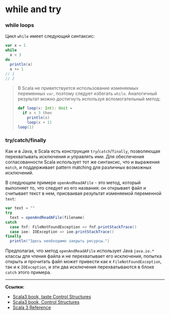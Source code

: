 # while and try

### while loops

Цикл `while` имеет следующий синтаксис:

```scala
var x = 1
while
  x < 3
do
  println(x)
  x += 1
// 1
// 2
```

> В Scala не приветствуется использование изменяемых переменных `var`, поэтому следует избегать `while`.
> Аналогичный результат можно достигнуть используя вспомогательный метод:
> ```scala
> def loop(x: Int): Unit =
>   if x < 3 then
>     println(x)
>     loop(x + 1)  
> loop(1)
> ```


### try/catch/finally

Как и в Java, в Scala есть конструкция `try`/`catch`/`finally`, позволяющая перехватывать исключения и управлять ими.
Для обеспечения согласованности Scala использует тот же синтаксис, что и выражения `match`,
и поддерживает pattern matching для различных возможных исключений.

В следующем примере `openAndReadAFile` - это метод, который выполняет то, что следует из его названия:
он открывает файл и считывает текст в нем, присваивая результат изменяемой переменной `text`:

```scala
var text = ""
try
  text = openAndReadAFile(filename)
catch
  case fnf: FileNotFoundException => fnf.printStackTrace()
  case ioe: IOException => ioe.printStackTrace()
finally
  println("Здесь необходимо закрыть ресурсы.")
```

Предполагая, что метод `openAndReadAFile` использует Java `java.io.*` классы для чтения файла
и не перехватывает его исключения, попытка открыть и прочитать файл может привести как к `FileNotFoundException`,
так и к `IOException`, и эти два исключения перехватываются в блоке `catch` этого примера.


---

**Ссылки:**

- [Scala3 book, taste Control Structures](https://docs.scala-lang.org/scala3/book/taste-control-structures.html)
- [Scala3 book, Control Structures](https://docs.scala-lang.org/scala3/book/control-structures.html)
- [Scala 3 Reference](https://docs.scala-lang.org/scala3/reference/changed-features/match-syntax.html)
